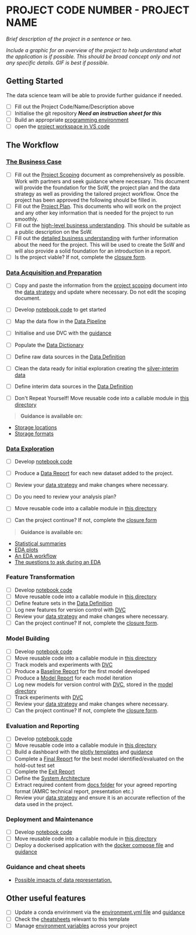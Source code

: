 # PROJECT CODE NUMBER - PROJECT NAME

*Brief description of the project in a sentence or two.*

*Include a graphic for an overview of the project to help understand what the application is if possible. This should be broad concept only and not any specific details. GIF is best if possible.*

## Getting Started

The data science team will be able to provide further guidance if needed. 

- [ ] Fill out the Project Code/Name/Description above
- [ ] Initialise the git repository ***Need an instruction sheet for this***
- [ ] Build an appropriate [programming environment](/docs/Guidance/GettingStarted.md)
- [ ] open the [project workspace in VS code](/datascience-project-template.code-workspace)

## The Workflow

<!-- replace [ ] with [x] when a workflow task has been completed -->

### [The Business Case](/docs/1.BusinessCase/)

- [ ] Fill out the [Project Scoping](/docs/0.ProjectManagement/ProjectScoping.md) document as comprehensively as possible. Work with partners and seek guidance where necessary. This document will provide the foundation for the SoW, the project plan and the data strategy as well as providing the tailored project workflow. 
Once the project has been approved the following should be filled in. 
- [ ] Fill out the [Project Plan](/docs/0.ProjectManagement/ProjectPlan.md). This documents who will work on the project and any other key information that is needed for the project to run smoothly.
- [ ] Fill out the [high-level business understanding](/docs/1.BusinessCase/High-levelBusinessCase.md). This should be suitable as a public description on the SoW. 
- [ ] Fill out the [detailed business understanding](/docs/1.BusinessCase/DetailedBusinessCase.md) with further information about the need for the project. This will be used to create the SoW and will also provide a solid foundation for an introduction in a report. 
- [ ] Is the project viable? If not, complete the [closure form](/docs/0.ProjectManagement/ClosureReport.md).

### [Data Acquisition and Preparation](/docs/2.DataAcquisitionAndPreparation/)

- [ ] Copy and paste the information from the [project scoping](/docs/0.ProjectManagement/ProjectScoping.md) document into the [data strategy](/docs/2.DataAcquisitionAndPreparation/DataStrategy.md) and update where necessary. Do not edit the scoping document. 
- [ ] Develop [notebook code](./code/notebooks/DataAcquisition/) to get started
- [ ] Map the data flow in the [Data Pipeline](/docs/2.DataAcquisitionAndPreparation/Data%20Pipeline/DataPipeline.txt)
- [ ] Initialise and use DVC with the [guidance](/docs/Guidance/DVC.md)
- [ ] Populate the [Data Dictionary](/docs/2.DataAcquisitionAndPreparation/Data%20Dictionaries/README.md) 
- [ ] Define raw data sources in the [Data Definition](/docs/2.DataAcquisitionAndPreparation/Data%20Pipeline/DataDefinition.md)
- [ ] Clean the data ready for initial exploration creating the [silver-interim data](/data/interim-silver/)
- [ ] Define interim data sources in the [Data Definition](/docs/2.DataAcquisitionAndPreparation/Data%20Pipeline/DataDefinition.md)

- [ ] Don't Repeat Yourself! Move reusable code into a callable module in [this directory](./code/src/DataAcquisition/)

> **Guidance is available on:**
- [Storage locations](/docs/Guidance/StorageSpaces.md)
- [Storage formats](/docs/Guidance/StorageFormats.md)

### [Data Exploration](/docs/3.DataExploration/)

- [ ] Develop [notebook code](./code/notebooks/DataExploration)
- [ ] Produce a [Data Report](/docs/Data%20Reports/DataSummaryReport.md) for each new dataset added to the project.
- [ ] Review your [data strategy](/docs/2.DataAcquisitionAndPreparation/DataStrategy.md) and make changes where necessary.
- [ ] Do you need to review your analysis plan? 
- [ ] Move reusable code into a callable module in [this directory](./code/src/DataExploration/)

- [ ] Can the project continue? If not, complete the [closure form](/docs/0.ProjectManagement/ClosureReport.md)

> **Guidance is available on:**
- [Statistical summaries](/docs/Guidance/StatisticalSummaries.md)
- [EDA plots](/docs/Guidance/EDAplots.md)
- [An EDA workflow](/docs/Guidance/EDAWorkflow.md)
- [The questions to ask during an EDA](/docs/Guidance/EDAQuestions.md)

### Feature Transformation

- [ ] Develop [notebook code](./code/notebooks/FeatureTransformation)
- [ ] Move reusable code into a callable module in [this directory](./code/src/FeatureTransformation/)
- [ ] Define feature sets in the [Data Definition](/docs/Data%20Reports/Data%20Defintion.md)
- [ ] Log new features for version control with [DVC](/docs/Guidance/DVC.md)
- [ ] Review your [data strategy](/docs/2.DataAcquisitionAndPreparation/DataStrategy.md) and make changes where necessary.
- [ ] Can the project continue? If not, complete the [closure form](/docs/0.ProjectManagement/ClosureReport.md).

### Model Building

- [ ] Develop [notebook code](./code/notebooks/ModelBuilding)
- [ ] Move reusable code into a callable module in [this directory](./code/src/ModelBuilding/)
- [ ] Track models and experiments with [DVC](/docs/Guidance/DVC.md)
- [ ] Produce a [Baseline Report](/docs/Model/Baseline/Baseline%20Model.md) for the first model developed
- [ ] Produce a [Model Report](/docs/Model/Model%201/Model%20Report.md) for each model iteration
- [ ] Log new models for version control with [DVC](/docs/Guidance/DVC.md), stored in the [model directory](/models/README.md)
- [ ] Track experiments with [DVC](/docs/Guidance/DVC.md)
- [ ] Review your [data strategy](/docs/2.DataAcquisitionAndPreparation/DataStrategy.md) and make changes where necessary.
- [ ] Can the project continue? If not, complete the [closure form](/docs/0.ProjectManagement/ClosureReport.md).

### Evaluation and Reporting

- [ ] Develop [notebook code](./code/notebooks/EvaluationAndReporting)
- [ ] Move reusable code into a callable module in [this directory](./code/src/EvaluationAndReporting/)
- [ ] Build a dashboard with the [plotly templates](./code/dashboard/) and [guidance](/docs/Guidance/Dashboarding.md)
- [ ] Complete a [Final Report](/docs/Model/Final%20Report.md) for the best model identified/evaluated on the hold-out test set
- [ ] Complete the [Exit Report](/docs/Project/Exit%20Report.md)
- [ ] Define the [System Architecture](/docs/Project/System%20Architecture.docx)
- [ ] Extract required content from [docs folder](/docs/) for your agreed reporting format (AMRC technical report, presentation etc.)
- [ ] Review your [data strategy](/docs/2.DataAcquisitionAndPreparation/DataStrategy.md) and ensure it is an accurate reflection of the data used in the project.

### Deployment and Maintenance

- [ ] Develop [notebook code](./code/notebooks/DeploymentAndMaintenance)
- [ ] Move reusable code into a callable module in [this directory](./code/src/DeploymentAndMaintenance/)
- [ ] Deploy a dockerised application with the [docker compose file](docker-compose.yml) and [guidance](/docs/Guidance/Docker.md)

### Guidance and cheat sheets 

* [Possible impacts of data representation.](/docs/Guidance/MissingData.md)

## Other useful features

- [ ] Update a conda envirinment via the [environment.yml file](/code/environment.yml) and [guidance](/docs/Guidance/GettingStarted.md)
- [ ] Check the [cheatsheets](/docs/Guidance/Cheatsheets/Cheatsheets.md) relevant to this template
- [ ] Manage [environment variables](/code/environment_variables/README.md) across your project
<!-- ### Building

*Describe how to build the application and general settings. Any specific should be included in specific guides on the wiki / pages section. What is needed to build should be already be included in prerequisites* -->

<!-- ## Project Organization

    ├── README.md          <- The top-level README for developers using this project.
    ├── data
    │   ├── external       <- Data from third party sources.
    │   ├── interim        <- Intermediate data that has been transformed.
    │   ├── processed      <- The final, canonical data sets for modeling.
    │   └── raw            <- The original, immutable data dump.
    │
    ├── docs               <- Default docs generation guidance and advice, derived from the IMG Digital Template.
    │
    ├── models             <- Trained and serialized models, model predictions, or model summaries
    │
    ├── references         <- Data dictionaries, manuals, and all other explanatory materials.
    │
    ├── reports            <- Generated analysis as HTML, PDF, LaTeX, etc.
    │   ├── figures        <- Generated graphics and figures to be used in reporting
    │   │
    │   └── Analytics-plan.md   <- Document for recording and peer reviewing the project analytics plan.
    │
    ├── requirements.txt        <- The requirements file for reproducing the analysis environment, e.g.
    │                         generated with `pip freeze > requirements.txt`
    │
    ├── setup.py                <- makes project pip installable (pip install -e .) so src can be imported
    │
    ├── src                <- Source code for use in this project.
    │   ├── __init__.py    <- Makes src a Python module
    │   │
    │   ├── data           <- Scripts to download or generate data
    │   │   └── make_dataset.py
    │   │
    │   ├── features       <- Scripts to turn raw data into features for modeling
    │   │   └── build_features.py
    │   │
    │   ├── models         <- Scripts to train models and then use trained models to make
    │   │   │                 predictions
    │   │   ├── predict_model.py
    │   │   └── train_model.py
    │   │
    │   └── visualization  <- Scripts to create exploratory and results oriented visualizations
    │           └── visualize.py
    │
    │── notebooks          <- Jupyter notebooks. Naming convention is a number (for ordering),
    │                         the creator's initials, and a short `-` delimited description, e.g.
    │                         `1.0-jqp-initial-data-exploration`.
    │
    └── tox.ini            <- tox file with settings for running tox; see tox.readthedocs.io -->

<!-- ### Coding Style

Coding style adheres to AMRC coding practices.

| Language | Standard |
| -- | -- |
| Javascript | [AirBnB](https://github.com/airbnb/javascript) |
| Python | [PEP-8](https://www.python.org/dev/peps/pep-0008/) |
| R | [Google's R Style Guide](https://web.stanford.edu/class/cs109l/unrestricted/resources/google-style.html) |
| MATLAB | N/A |

*Delete as appropiate for the project and where required state additional languages.
E.g. specific database technologises used and the standard being followed.* -->

<!-- ## Deployment

*Describe how you deploy the built application. Just an .exe that is run vs pointing to specific guides on the wiki / pages.* -->
<!-- 
## Contributing

Please only contribute if assigned to work on the project.
Development practice follows [GitHub flow](https://guides.github.com/introduction/flow/).

## Versioning

This project is using [SemVer](http://semver.org/) for versioning. For the versions available, see the [tags on this repositiory](https://github.com/your/project/tags).

## Authors

* **Joe Smith** - *PM* - [me1num](http://amrcgithub.shef.ac.uk/me1num)
* **Laura Jones** - *Developer* - [me1num](http://amrcgithub.shef.ac.uk/me1num)

See also the list of [contributors](http://amrcgithub.shef.ac.uk/IMG/LINK_TO_PROJECT/graphs/contributors) who participated in this project.

## License

This project is funded under *name your project type*.

*Also include any links to collaberation agreements for future staff members wanting to understand if they can use the codebase.*

## Acknowledgments

*This markdown sheet is quite handy! [Link](https://github.com/adam-p/markdown-here/wiki/Markdown-Cheatsheet)*

Project based on the <a target="_blank" href="https://drivendata.github.io/cookiecutter-data-science/">cookiecutter data science project template</a>. #cookiecutterdatascience -->
